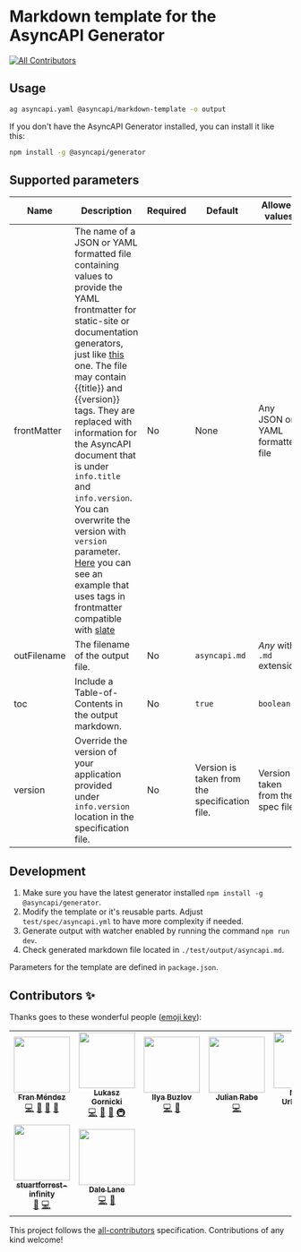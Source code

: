 # Markdown template for the AsyncAPI Generator
<!-- ALL-CONTRIBUTORS-BADGE:START - Do not remove or modify this section -->
[![All Contributors](https://img.shields.io/badge/all_contributors-8-orange.svg?style=flat-square)](#contributors-)
<!-- ALL-CONTRIBUTORS-BADGE:END -->

## Usage

```bash
ag asyncapi.yaml @asyncapi/markdown-template -o output
```

If you don't have the AsyncAPI Generator installed, you can install it like this:

```bash
npm install -g @asyncapi/generator
```

## Supported parameters

|Name|Description|Required|Default|Allowed values|Example|
|---|---|---|---|---|---|
|frontMatter|The name of a JSON or YAML formatted file containing values to provide the YAML frontmatter for static-site or documentation generators, just like [this](test/spec/ssg.yaml) one. The file may contain {{title}} and {{version}} tags. They are replaced with information for the AsyncAPI document that is under `info.title` and `info.version`. You can overwrite the version with `version` parameter. [Here](test/spec/slate.yaml) you can see an example that uses tags in frontmatter compatible with [slate](https://github.com/Slatedocs/Slate) |No|None|Any JSON or YAML formatted file|`slate.yaml`|
|outFilename|The filename of the output file.|No|`asyncapi.md`|*Any* with `.md` extension|`index.md`|
|toc|Include a Table-of-Contents in the output markdown.|No|`true`|`boolean`|`false`|
|version|Override the version of your application provided under `info.version` location in the specification file.|No|Version is taken from the specification file.|Version is taken from the spec file. |`1.0.0`|


## Development

1. Make sure you have the latest generator installed `npm install -g @asyncapi/generator`.
2. Modify the template or it's reusable parts. Adjust `test/spec/asyncapi.yml` to have more complexity if needed.
3. Generate output with watcher enabled by running the command `npm run dev`.
4. Check generated markdown file located in `./test/output/asyncapi.md`.

Parameters for the template are defined in `package.json`.

## Contributors ✨

Thanks goes to these wonderful people ([emoji key](https://allcontributors.org/docs/en/emoji-key)):

<!-- ALL-CONTRIBUTORS-LIST:START - Do not remove or modify this section -->
<!-- prettier-ignore-start -->
<!-- markdownlint-disable -->
<table>
  <tr>
    <td align="center"><a href="http://www.fmvilas.com"><img src="https://avatars3.githubusercontent.com/u/242119?v=4?s=100" width="100px;" alt=""/><br /><sub><b>Fran Méndez</b></sub></a><br /><a href="https://github.com/asyncapi/markdown-template/commits?author=fmvilas" title="Code">💻</a> <a href="https://github.com/asyncapi/markdown-template/commits?author=fmvilas" title="Documentation">📖</a> <a href="https://github.com/asyncapi/markdown-template/pulls?q=is%3Apr+reviewed-by%3Afmvilas" title="Reviewed Pull Requests">👀</a> <a href="#ideas-fmvilas" title="Ideas, Planning, & Feedback">🤔</a></td>
    <td align="center"><a href="https://resume.github.io/?derberg"><img src="https://avatars1.githubusercontent.com/u/6995927?v=4?s=100" width="100px;" alt=""/><br /><sub><b>Lukasz Gornicki</b></sub></a><br /><a href="https://github.com/asyncapi/markdown-template/commits?author=derberg" title="Code">💻</a> <a href="https://github.com/asyncapi/markdown-template/commits?author=derberg" title="Documentation">📖</a> <a href="https://github.com/asyncapi/markdown-template/pulls?q=is%3Apr+reviewed-by%3Aderberg" title="Reviewed Pull Requests">👀</a> <a href="#infra-derberg" title="Infrastructure (Hosting, Build-Tools, etc)">🚇</a></td>
    <td align="center"><a href="https://github.com/ximyro"><img src="https://avatars0.githubusercontent.com/u/1026811?v=4?s=100" width="100px;" alt=""/><br /><sub><b>Ilya Buzlov</b></sub></a><br /><a href="https://github.com/asyncapi/markdown-template/commits?author=ximyro" title="Code">💻</a> <a href="https://github.com/asyncapi/markdown-template/issues?q=author%3Aximyro" title="Bug reports">🐛</a></td>
    <td align="center"><a href="https://deltaeight.de"><img src="https://avatars1.githubusercontent.com/u/19175262?v=4?s=100" width="100px;" alt=""/><br /><sub><b>Julian Rabe</b></sub></a><br /><a href="https://github.com/asyncapi/markdown-template/commits?author=schw4rzlicht" title="Code">💻</a></td>
    <td align="center"><a href="https://github.com/magicmatatjahu"><img src="https://avatars2.githubusercontent.com/u/20404945?v=4?s=100" width="100px;" alt=""/><br /><sub><b>Maciej Urbańczyk</b></sub></a><br /><a href="https://github.com/asyncapi/markdown-template/commits?author=magicmatatjahu" title="Documentation">📖</a> <a href="https://github.com/asyncapi/markdown-template/commits?author=magicmatatjahu" title="Code">💻</a></td>
    <td align="center"><a href="http://blog.ineat-conseil.fr/"><img src="https://avatars.githubusercontent.com/u/5501911?v=4?s=100" width="100px;" alt=""/><br /><sub><b>Ludovic Dussart</b></sub></a><br /><a href="https://github.com/asyncapi/markdown-template/commits?author=M3lkior" title="Code">💻</a></td>
    <td align="center"><a href="http://mermade.github.io"><img src="https://avatars.githubusercontent.com/u/21603?v=4?s=100" width="100px;" alt=""/><br /><sub><b>Mike Ralphson</b></sub></a><br /><a href="https://github.com/asyncapi/markdown-template/commits?author=MikeRalphson" title="Code">💻</a></td>
  </tr>
  <tr>
    <td align="center"><a href="https://github.com/stuartforrest-infinity"><img src="https://avatars.githubusercontent.com/u/49638642?v=4?s=100" width="100px;" alt=""/><br /><sub><b>stuartforrest-infinity</b></sub></a><br /><a href="https://github.com/asyncapi/markdown-template/issues?q=author%3Astuartforrest-infinity" title="Bug reports">🐛</a> <a href="https://github.com/asyncapi/markdown-template/commits?author=stuartforrest-infinity" title="Code">💻</a></td>
    <td align="center"><a href="http://dalelane.co.uk/"><img src="https://avatars.githubusercontent.com/u/1444788?v=4?s=100" width="100px;" alt=""/><br /><sub><b>Dale Lane</b></sub></a><br /><a href="https://github.com/asyncapi/markdown-template/commits?author=dalelane" title="Code">💻</a> <a href="#ideas-dalelane" title="Ideas, Planning, & Feedback">🤔</a></td>
  </tr>
</table>

<!-- markdownlint-restore -->
<!-- prettier-ignore-end -->

<!-- ALL-CONTRIBUTORS-LIST:END -->

This project follows the [all-contributors](https://github.com/all-contributors/all-contributors) specification. Contributions of any kind welcome!
